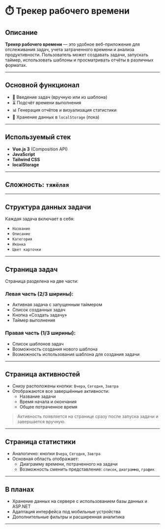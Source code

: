 # ⏱️ Трекер рабочего времени

## Описание

**Трекер рабочего времени** — это удобное веб-приложение для отслеживания задач, учета затраченного времени и анализа продуктивности. Пользователь может создавать задачи, запускать таймер, использовать шаблоны и просматривать отчёты в различных форматах.

---

## Основной функционал

- 📝 Введение задач (вручную или из шаблона)
- ⏳ Подсчёт времени выполнения
- 📊 Генерация отчётов и визуализация статистики
- 💾 Хранение данных в `localStorage` (пока)
---

## Используемый стек

- **Vue.js 3** (Composition API)
- **JavaScript**
- **Tailwind CSS**
- **localStorage**

---

## Сложность: `тяжёлая`

---

## Структура данных задачи

Каждая задача включает в себя:

- `Название`
- `Описание`
- `Категория`
- `Иконка`
- `Цвет карточки`

---

## Страница задач

Страница разделена на две части:

### Левая часть (2/3 ширины):
- Активная задача с запущенным таймером
- Список созданных задач
- Кнопка «Создать задачу»
- Таймер выполнения

### Правая часть (1/3 ширины):
- Список шаблонов задач
- Возможность создания нового шаблона
- Возможность использования шаблона для создания задачи

---

## Страница активностей

- Снизу расположены кнопки: `Вчера`, `Сегодня`, `Завтра`
- Отображаются все завершённые активности:
  - Название задачи
  - Время начала и окончания
  - Общее потраченное время

> Активность появляется на странице сразу после запуска задачи и завершается вручную.

---

## Страница статистики

- Аналогично: кнопки `Вчера`, `Сегодня`, `Завтра`
- Основная область отображает:
  - Диаграмму времени, потраченного на задачи
  - Возможность сменить представление: `список`, `диаграмма`, `график`

---

## В планах

- Хранение данных на сервере с использованием базы данных и ASP.NET
- Адаптация интерфейса под мобильные устройства
- Дополнительные фильтры и расширенная аналитика

---
